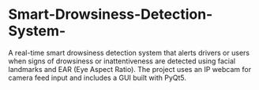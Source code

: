 # Smart-Drowsiness-Detection-System-
A real-time smart drowsiness detection system that alerts drivers or users when signs of drowsiness or inattentiveness are detected using facial landmarks and EAR (Eye Aspect Ratio). The project uses an IP webcam for camera feed input and includes a GUI built with PyQt5.
